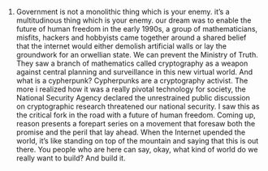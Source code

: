 1. Government is not a monolithic
thing which is your enemy.
it’s a multitudinous thing which is your enemy.
our dream was to enable the future of human freedom
in the early 1990s, a group of mathematicians, misfits,
hackers and hobbyists came together around a shared belief
that the internet would either demolish artificial walls or
lay the groundwork for an orwellian state.
We can prevent the Ministry of Truth.
They saw a branch of mathematics called
cryptography as a weapon against central planning
and surveillance in this new virtual world.
And what is a cypherpunk?
Cypherpunks are a cryptography activist.
The more i realized how it was a
really pivotal technology for society, the National Security
Agency declared the unrestrained public discussion on cryptographic
research threatened our national security.
I saw this as the critical fork in 
the road with a future of human freedom.
Coming up, reason presents a forepart series
on a movement that foresaw both the
promise and the peril that lay ahead.
When the Internet upended the world, it’s
like standing on top of the mountain
and saying that this is out there.
You people who are here can say, okay, what
kind of world do we really want to build?
And build it.

